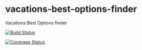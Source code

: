 # vacations-best-options-finder
Vacations Best Options finder


[![Build Status](https://travis-ci.org/schionato/vacations-best-options-finder.svg?branch=master)](https://travis-ci.org/schionato/vacations-best-options-finder)

[![Coverage Status](https://coveralls.io/repos/github/schionato/recomendador-de-ferias/badge.svg)](https://coveralls.io/github/schionato/recomendador-de-ferias)
